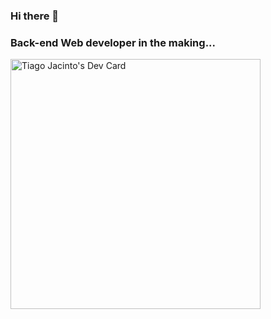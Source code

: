 ### Hi there 👋
### Back-end Web developer in the making...


<a href="https://app.daily.dev/Justin92"><img src="https://api.daily.dev/devcards/52ff30c17bd44074b5743ddd3bdca3f5.png?r=rk6" width="400" alt="Tiago Jacinto's Dev Card"/></a>
<!--
**TiagoJacinto92/TiagoJacinto92** is a ✨ _special_ ✨ repository because its `README.md` (this file) appears on your GitHub profile.

Here are some ideas to get you started:

- 🔭 I’m currently working on ...
- 🌱 I’m currently learning ...
- 👯 I’m looking to collaborate on ...
- 🤔 I’m looking for help with ...
- 💬 Ask me about ...
- 📫 How to reach me: ...
- 😄 Pronouns: ...
- ⚡ Fun fact: ...
-->
